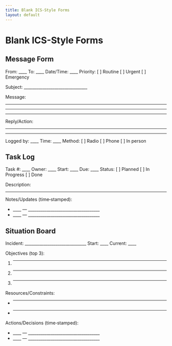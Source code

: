 ```yaml
---
title: Blank ICS-Style Forms
layout: default
---
```


<!-- markdownlint-disable MD035 -->

# Blank ICS-Style Forms

## Message Form
From: ____  To: ____  Date/Time: ____  Priority: [ ] Routine [ ] Urgent [ ] Emergency

Subject: _______________________________

Message:
________________________________________
________________________________________
________________________________________

Reply/Action:
________________________________________
________________________________________

Logged by: ____  Time: ____  Method: [ ] Radio [ ] Phone [ ] In person

## Task Log
Task #: ____  Owner: ____  Start: ____  Due: ____  Status: [ ] Planned [ ] In Progress [ ] Done

Description:
________________________________________

Notes/Updates (time‑stamped):
- ____ — ___________________________________
- ____ — ___________________________________
 
## Situation Board
Incident: ______________________________  Start: ____  Current: ____

Objectives (top 3):
1) ______________________________________
2) ______________________________________
3) ______________________________________

Resources/Constraints:
- ________________________________________
- ________________________________________

Actions/Decisions (time‑stamped):
- ____ — ___________________________________
- ____ — ___________________________________
